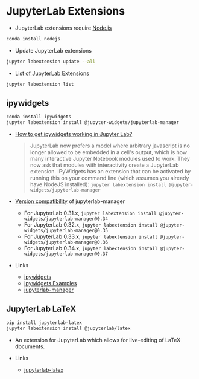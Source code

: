 # JupyterLab Extensions

  - JupyterLab extensions require [Node.js](https://nodejs.org)
```bash
conda install nodejs
```

  - Update JupyterLab extensions
```bash
jupyter labextension update --all
```

  - [List of JupyterLab Extensions](https://github.com/topics/jupyterlab-extension)
```bash
jupyter labextension list
```

## ipywidgets

```bash
conda install ipywidgets
jupyter labextension install @jupyter-widgets/jupyterlab-manager
```

  - [How to get ipywidgets working in Jupyter Lab?](https://stackoverflow.com/questions/49542417/how-to-get-ipywidgets-working-in-jupyter-lab)
    > JupyterLab now prefers a model where arbitrary javascript is no longer allowed to be embedded in a cell's output, which is how many interactive Jupyter Notebook modules used to work. They now ask that modules with interactivity create a JupyterLab extension. IPyWidgets has an extension that can be activated by running this on your command line (which assumes you already have NodeJS installed): `jupyter labextension install @jupyter-widgets/jupyterlab-manager`

  - [Version compatibility](https://github.com/jupyter-widgets/ipywidgets/blob/master/packages/jupyterlab-manager/README.md) of jupyterlab-manager

    * For JupyterLab 0.31.x, `jupyter labextension install @jupyter-widgets/jupyterlab-manager@0.34`
    * For JupyterLab 0.32.x, `jupyter labextension install @jupyter-widgets/jupyterlab-manager@0.35`
    * For JupyterLab 0.33.x, `jupyter labextension install @jupyter-widgets/jupyterlab-manager@0.36`
    * For JupyterLab 0.34.x, `jupyter labextension install @jupyter-widgets/jupyterlab-manager@0.37`

  - Links
    * [ipywidgets](https://github.com/jupyter-widgets/ipywidgets)
    * [ipywidgets Examples](https://github.com/jupyter-widgets/ipywidgets/blob/master/docs/source/examples/Index.ipynb)
    * [jupyterlab-manager](https://github.com/jupyter-widgets/ipywidgets/tree/master/packages/jupyterlab-manager)

## JupyterLab LaTeX

```bash
pip install jupyterlab-latex
jupyter labextension install @jupyterlab/latex
```

  - An extension for JupyterLab which allows for live-editing of LaTeX documents.
  
  - Links
    * [jupyterlab-latex](https://github.com/jupyterlab/jupyterlab-latex)
